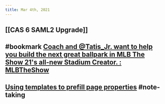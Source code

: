 ```yaml
---
title: Mar 4th, 2021
---
```


## [[CAS 6 SAML2 Upgrade]]
## #bookmark [Coach and @Tatis_Jr. want to help you build the next great ballpark in MLB The Show 21&#x27;s all-new Stadium Creator. : MLBTheShow](https://reddit.com/r/MLBTheShow/comments/lxmeet/coach_and_tatis_jr_want_to_help_you_build_the/)
## [Using templates to prefill page properties](https://discord.com/channels/725182569297215569/756886540038438992/817103798845046843) #note-taking
